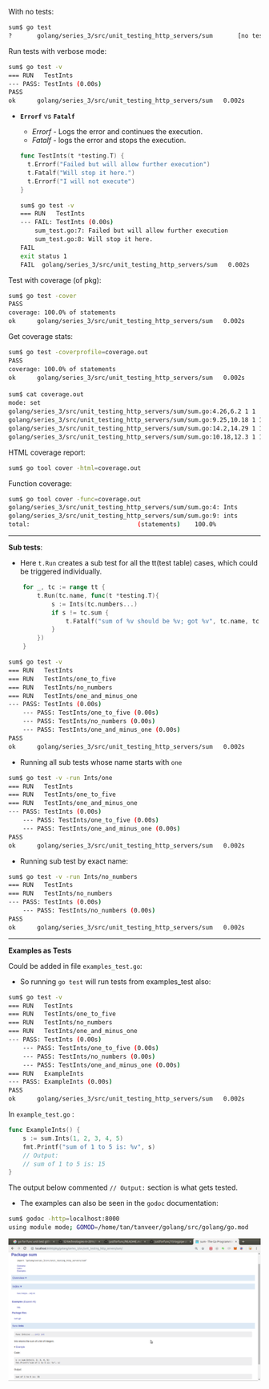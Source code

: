 

With no tests:
```bash
sum$ go test
?       golang/series_3/src/unit_testing_http_servers/sum       [no test files]
```

Run tests with verbose mode:
```bash
sum$ go test -v
=== RUN   TestInts
--- PASS: TestInts (0.00s)
PASS
ok  	golang/series_3/src/unit_testing_http_servers/sum	0.002s

```

- **`Errorf`** vs **`Fatalf`**
  - *Errorf* - Logs the error and continues the execution.
  - *Fatalf* - logs the error and stops the execution.
  
  ```go
  func TestInts(t *testing.T) {
  	t.Errorf("Failed but will allow further execution")
  	t.Fatalf("Will stop it here.")
  	t.Errorf("I will not execute")
  }
  ``` 
  
  ```bash
  sum$ go test -v
  === RUN   TestInts
  --- FAIL: TestInts (0.00s)
      sum_test.go:7: Failed but will allow further execution
      sum_test.go:8: Will stop it here.
  FAIL
  exit status 1
  FAIL	golang/series_3/src/unit_testing_http_servers/sum	0.002s

  ```
  
Test with coverage (of pkg):
```bash
sum$ go test -cover
PASS
coverage: 100.0% of statements
ok  	golang/series_3/src/unit_testing_http_servers/sum	0.002s

```

Get coverage stats:
```bash
sum$ go test -coverprofile=coverage.out
PASS
coverage: 100.0% of statements
ok  	golang/series_3/src/unit_testing_http_servers/sum	0.002s

sum$ cat coverage.out 
mode: set
golang/series_3/src/unit_testing_http_servers/sum/sum.go:4.26,6.2 1 1
golang/series_3/src/unit_testing_http_servers/sum/sum.go:9.25,10.18 1 1
golang/series_3/src/unit_testing_http_servers/sum/sum.go:14.2,14.29 1 1
golang/series_3/src/unit_testing_http_servers/sum/sum.go:10.18,12.3 1 1
```

HTML coverage report:
```bash
sum$ go tool cover -html=coverage.out
```

Function coverage:
```bash
sum$ go tool cover -func=coverage.out
golang/series_3/src/unit_testing_http_servers/sum/sum.go:4:	Ints		100.0%
golang/series_3/src/unit_testing_http_servers/sum/sum.go:9:	ints		100.0%
total:								(statements)	100.0%
``` 

---

**Sub tests**:

- Here `t.Run` creates a sub test for all the tt(test table) cases, which could be triggered individually. 
```go
	for _, tc := range tt {
		t.Run(tc.name, func(t *testing.T){
			s := Ints(tc.numbers...)
			if s != tc.sum {
				t.Fatalf("sum of %v should be %v; got %v", tc.name, tc.sum, s)
			}
		})
	}
```

```bash
sum$ go test -v
=== RUN   TestInts
=== RUN   TestInts/one_to_five
=== RUN   TestInts/no_numbers
=== RUN   TestInts/one_and_minus_one
--- PASS: TestInts (0.00s)
    --- PASS: TestInts/one_to_five (0.00s)
    --- PASS: TestInts/no_numbers (0.00s)
    --- PASS: TestInts/one_and_minus_one (0.00s)
PASS
ok  	golang/series_3/src/unit_testing_http_servers/sum	0.002s
```

- Running all sub tests whose name starts with `one`
```bash
sum$ go test -v -run Ints/one
=== RUN   TestInts
=== RUN   TestInts/one_to_five
=== RUN   TestInts/one_and_minus_one
--- PASS: TestInts (0.00s)
    --- PASS: TestInts/one_to_five (0.00s)
    --- PASS: TestInts/one_and_minus_one (0.00s)
PASS
ok  	golang/series_3/src/unit_testing_http_servers/sum	0.002s
```

- Running sub test by exact name:
```bash
sum$ go test -v -run Ints/no_numbers
=== RUN   TestInts
=== RUN   TestInts/no_numbers
--- PASS: TestInts (0.00s)
    --- PASS: TestInts/no_numbers (0.00s)
PASS
ok  	golang/series_3/src/unit_testing_http_servers/sum	0.002s

```

-----
**Examples as Tests**

Could be added in file `examples_test.go`:
- So running `go test` will run tests from examples_test also:
```bash
sum$ go test -v
=== RUN   TestInts
=== RUN   TestInts/one_to_five
=== RUN   TestInts/no_numbers
=== RUN   TestInts/one_and_minus_one
--- PASS: TestInts (0.00s)
    --- PASS: TestInts/one_to_five (0.00s)
    --- PASS: TestInts/no_numbers (0.00s)
    --- PASS: TestInts/one_and_minus_one (0.00s)
=== RUN   ExampleInts
--- PASS: ExampleInts (0.00s)
PASS
ok  	golang/series_3/src/unit_testing_http_servers/sum	0.002s
```


In `example_test.go` :
```go
func ExampleInts() {
	s := sum.Ints(1, 2, 3, 4, 5)
	fmt.Printf("sum of 1 to 5 is: %v", s)
	// Output:
	// sum of 1 to 5 is: 15
}
```

The output below commented `// Output:` section is what gets tested.

- The examples can also be seen in the `godoc` documentation:
```bash
sum$ godoc -http=localhost:8000
using module mode; GOMOD=/home/tan/tanveer/golang/src/golang/go.mod

``` 

![examples_test.png](static/examples_test.png)
